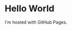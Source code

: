 <!DOCTYPE html>
<html>
<link rel=”stylesheet” type=”text/css” href=”style.css”>
<body>

<h1>Hello World</h1>
<p>I'm hosted with GitHub Pages.</p>
</body>
</html>
